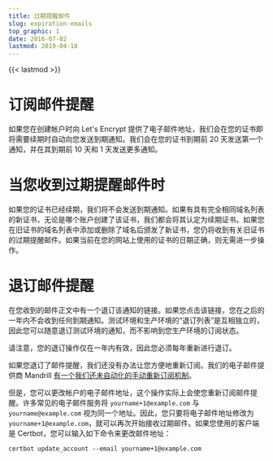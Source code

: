```yaml
---
title: 过期提醒邮件
slug: expiration-emails
top_graphic: 1
date: 2016-07-02
lastmod: 2019-04-18
---
```


{{< lastmod >}}

# 订阅邮件提醒

如果您在创建帐户时向 Let's Encrypt 提供了电子邮件地址，我们会在您的证书即将需要续期时自动向您发送到期通知。我们会在您的证书到期前 20 天发送第一个通知，并在其到期前 10 天和 1 天发送更多通知。

# 当您收到过期提醒邮件时

如果您的证书已经续期，我们将不会发送到期通知。如果有具有完全相同域名列表的新证书，无论是哪个账户创建了该证书，我们都会将其认定为续期证书。如果您在旧证书的域名列表中添加或删除了域名后颁发了新证书，您仍将收到有关旧证书的过期提醒邮件。如果当前在您的网站上使用的证书的日期正确，则无需进一步操作。

# 退订邮件提醒

在您收到的邮件正文中有一个退订该通知的链接。如果您点击该链接，您在之后的一年内不会收到任何到期通知。测试环境和生产环境的“退订列表”是互相独立的，因此您可以随意退订测试环境的通知，而不影响到您生产环境的订阅状态。

请注意，您的退订操作仅在一年内有效，因此您必须每年重新进行退订。

如果您退订了邮件提醒，我们还没有办法让您方便地重新订阅。我们的电子邮件提供商 Mandrill [有一个我们还未自动化的手动重新订阅机制](https://mandrill.zendesk.com/hc/en-us/articles/205582947-About-Unsubscribes)。

但是，您可以更改帐户的电子邮件地址，这个操作实际上会使您重新订阅邮件提醒。许多常见的电子邮件服务将 `yourname+1@example.com` 与 `yourname@example.com` 视为同一个地址。因此，您只要将电子邮件地址修改为 `yourname+1@example.com`，就可以再次开始接收过期邮件。如果您使用的客户端是 Certbot，您可以输入如下命令来更改邮件地址：

`certbot update_account --email yourname+1@example.com`
